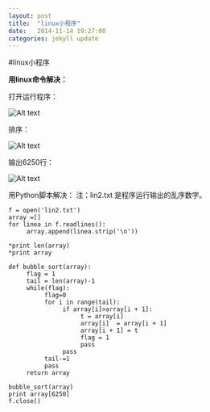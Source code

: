 ```yaml
---
layout: post
title:  "linux小程序"
date:   2014-11-14 19:27:00
categories: jekyll update
---
```


#linux小程序

**用linux命令解决：**

打开运行程序：

![Alt text](http://ww2.sinaimg.cn/large/e1050ff2tw1emaokgrq1nj20hh09ndgl.jpg)


排序：

![Alt text](http://ww3.sinaimg.cn/large/e1050ff2tw1emaokipv1vj20gs07zaar.jpg)


输出6250行：

![Alt text](http://ww4.sinaimg.cn/large/e1050ff2tw1emaokjmbuij20d301xdfx.jpg)



用Python脚本解决：
注：lin2.txt  是程序运行输出的乱序数字。


    f = open('lin2.txt')
    array =[]
    for linea in f.readlines():
         array.append(linea.strip('\n'))
    
    *print len(array)
    *print array
    
    def bubble_sort(array):
         flag = 1
         tail = len(array)-1
         while(flag):
              flag=0
              for i in range(tail):
                   if array[i]>array[i + 1]:
                        t = array[i]
                        array[i]  = array[i + 1]
                        array[i + 1] = t
                        flag = 1
                        pass
                   pass
              tail-=1
              pass
         return array
        
    bubble_sort(array)
    print array[6250]
    f.close()

